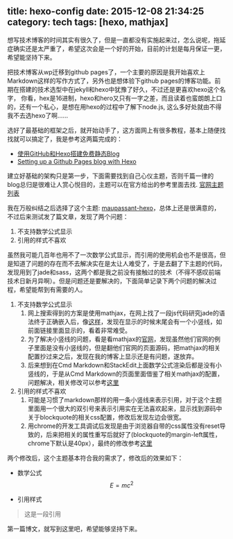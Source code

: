 ﻿title: hexo-config
date: 2015-12-08 21:34:25
category: tech
tags: [hexo, mathjax]
---

想写技术博客的时间其实有很久了，但是一直都没有实施起来过，怎么说呢，拖延症确实还是太严重了，希望这次会是一个好的开始，目前的计划是每月保证一更，希望能坚持下来。

把技术博客从wp迁移到github pages了，一个主要的原因是我开始喜欢上Markdown这样的写作方式了，另外也是想体验下github pages的博客功能。前期在搭建的技术选型中在jekyll和hexo中犹豫了好久，不过还是更喜欢hexo这个名字， 你看，hex是16进制，hexo和hero又只有一字之差，而且读着也蛮朗朗上口的，还有一个私心，是想在用hexo的过程中了解下node.js, 这么多好处就由不得我不去选hexo了啊……

选好了最基础的框架之后，就开始动手了，这方面网上有很多教程，基本上随便找找就可以搞定了，我是参考这两篇完成的：

- [使用GitHub和Hexo搭建免费静态Blog](http://wsgzao.github.io/post/hexo-guide/)
- [Setting up a Github Pages blog with Hexo](http://jdpaton.github.io/2012/11/05/setup-hexo/)

建立好基础的架构只是第一步，下面需要找到自己心仪主题，否则千篇一律的blog总归是很难让人赏心悦目的，主题可以在官方给出的参考里面去找.
[官网主题列表](https://hexo.io/themes/)

我在万般纠结之后选择了这个主题: [maupassant-hexo](https://github.com/tufu9441/maupassant-hexo)，总体上还是很满意的，不过后来测试发了篇文章，发现了两个问题：

1. 不支持数学公式显示
2. 引用的样式不喜欢

虽然我可能几百年也用不了一次数学公式显示，而引用的使用机会也不是很高，但是知道了问题的存在而不去解决实在是太让人难受了，于是去翻了下主题的代码，发现用到了jade和sass，这两个都是我之前没有接触过的技术（不得不感叹前端技术日新月异啊）。但是问题还是要解决的，下面简单记录下两个问题的解决过程，希望能帮到有需要的人。

1. 不支持数学公式显示
    1. 网上搜索得到的方案是使用mathjax，在网上找了一段js代码研究jade的语法终于正确嵌入后，像[这样](http://hujiaweibujidao.github.io/blog/2014/04/15/flying-on-mac/)，发现在显示的时候末尾会有一个小竖线，如前面链接里面显示的，看着非常难受。
    2. 为了解决小竖线的问题，看是看mathjax的[官网](https://www.mathjax.org/)，发现虽然他们官网的例子里面是没有小竖线的，但是翻他们官网的页面源码，把mathjax的相关配置抄过来之后，发现在我的博客上显示还是有问题，遂放弃。
    3. 后来想到在Cmd Markdown和StackEdit上面数学公式渲染后都是没有小竖线的，于是从Cmd Markdown的页面里面借鉴了相关mathjax的配置，问题解决，相关修改可以参考[这里](https://github.com/tiany/maupassant-hexo/commit/fd8319fbf9a5f0936ad3348132e41d5c2d5a8215)
2. 引用的样式不喜欢
    1. 可能是习惯了markdown那样的用一条小竖线来表示引用，对于这个主题里面用一个很大的双引号来表示引用实在无法喜欢起来，显示找到源码中关于blockquote的相关css配置，修改后发现左边会很宽。
    2. 用chrome的开发工具调试后发现是由于浏览器自带的css属性没有reset导致的，后来把相关的属性重写后就好了(blockquote的margin-left属性，chrome下默认是40px），最终的修改参考[这里](https://github.com/tiany/maupassant-hexo/commit/c3453553343a9072425350c1d13bdef1fd2c18ef)

两个修改后，这个主题基本符合我的需求了，修改后的效果如下：

- 数学公式
$$ E = mc^2 $$

- 引用样式
> 这是一段引用

第一篇博文，就写到这里吧，希望能够坚持下来。
